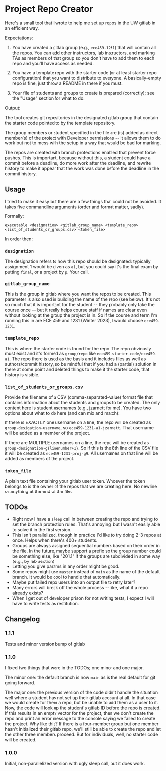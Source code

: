 # Project Repo Creator

Here's a small tool that I wrote to help me set up repos in the UW gitlab in an efficient way.

Expectations:

1. You have created a gitlab group (e.g., `ece459-1231`) that will contain all the repos. You can add other instructors,
   lab instructors, and marking TAs as members of that group so you don't have to add them to each repo and you'll have
   access as needed.

2. You have a template repo with the starter code (or at least starter repo configuration) that you want to distribute
   to everyone. A basically-empty repo is fine, just throw a README in there if you must.

3. Your file of students and groups to create is prepared (correctly); see the "Usage" section for what to do.

Output:

The tool creates git repositories in the designated gitlab group that contain the starter code pointed to by the
template repository.

The group members or student specified in the file are (is) added as direct member(s) of the project with Developer
permissions -- it allows them to do work but not to mess with the setup in a way that would be bad for marking.

The repos are created with branch protections enabled that prevent force pushes. This is important, because without
this, a student could have a commit before a deadline, do more work after the deadline, and rewrite history to make it
appear that the work was done before the deadline in the commit history.

## Usage

I tried to make it easy but there are a few things that could not be avoided. It takes five commandline arguments (order
and format matter, sadly).

Formally:

```
executable <designation> <gitlab_group_name> <template_repo> <list_of_students_or_groups.csv> <token_file>
```

In order then:

### `designation`

The designation refers to how this repo should be designated: typically assignment 1 would be given as `a1`, but you
could say it's the final exam by putting `final`, or a project by `p`. Your call.

### `gitlab_group_name`

This is the group in gitlab where you want the repos to be created. This parameter is also used in building the name of
the repo (see below). It's not so much that it is important for the student -- they probably only take the course
once -- but it really helps course staff if names are clear even without looking at the group the project is in. So if
the course and term I'm running this in are ECE 459 and 1231 (Winter 2023), I would choose `ece459-1231`.

### `template_repo`

This is where the starter code is found for the repo. The repo obviously must exist and it's formed as `group/repo`
like `ece459-starter-code/ece459-a1`. The repo there is used as the basis and it includes files as well as
authors/commit history, so be mindful that if you had a (partial) solution in there at some point and deleted things to
make it the starter code, that history is visible.

### `list_of_students_or_groups.csv`

Provide the filename of a CSV (comma-separated-value) format file that contains information about the students and
groups to be created. The only content here is student usernames (e.g., jzarnett for me). You have two options about
what to do here (and can mix and match):

If there is EXACTLY one username on a line, the repo will be created as `group-desigation-username`,
so `ece459-1231-a1-jzarnett`. That username will be added as a member of the project.

If there are MULTIPLE usernames on a line, the repo will be created as `group-designation-g{linenumber+1}`. So if this
is the 8th line of the CSV file it will be created as `ece459-1231-proj-g9`. All usernames on that line will be added as
members of the project.

### `token_file`

A plain text file containing your gitlab user token. Whoever the token belongs to is the owner of the repos that we are
creating here. No newline or anything at the end of the file.

## TODOs

- Right now I have a `sleep` call in between creating the repo and trying to set the branch protection rules. That's
  annoying, but I wasn't easily able to solve it in the first version.
- This isn't parallelized, though in practice I'd like to try doing 2-3 repos at once. Helps when there's 400+ students.
- Groups are always assigned sequential numbers based on their order in the file. In the future, maybe support a prefix
  so the group number could be something else, like "201.1" if the groups are subdivided in some way (e.g., by lab
  section).
- Letting you give params in any order might be good.
- Some repos might use `master` instead of `main` as the name of the default branch. It would be cool to handle that
  automatically.
- Maybe put failed repo users into an output file to retry later?
- Many errors will break off the whole process -- like, what if a repo already exists? 
- When I get out of developer prison for not writing tests, I expect I will have to write tests as restitution.

## Changelog

### 1.1.1

Tests and minor version bump of gitlab

### 1.1.0

I fixed two things that were in the TODOs; one minor and one major.

The minor one: the default branch is now `main` as is the real default for git going forward.

The major one: the previous version of the code didn't handle the situation well where a student has not set up their
gitlab account at all. In that case we would create for them a repo, but be unable to add them as a user to it. Now,
the code will look up the student's gitlab ID before the repo is created. If this results in an empty vector for the 
project, then we don't create the repo and print an error message to the console saying we failed to create the project.
Why like this? If there is a four-member group but one member hasn't initialized their gitlab repo, we'll still be able
to create the repo and let the other three members proceed. But for individuals, well, no starter code will be created.

### 1.0.0

Initial, non-parallelized version with ugly sleep call, but it does work.
